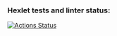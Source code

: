 ### Hexlet tests and linter status:
[![Actions Status](https://github.com/korolmaria/layout-designer-project-lvl2/workflows/hexlet-check/badge.svg)](https://github.com/korolmaria/layout-designer-project-lvl2/actions)